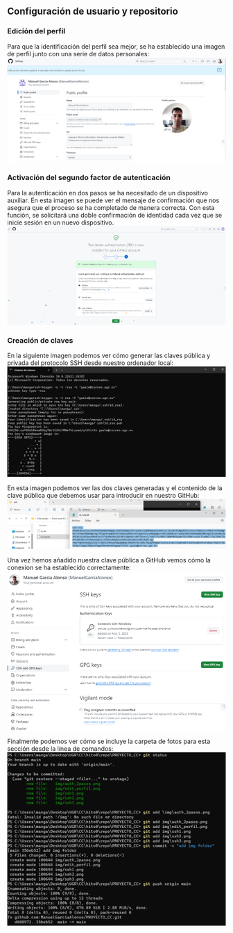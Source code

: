 ## Configuración de usuario y repositorio
### Edición del perfil
Para que la identificación del perfil sea mejor, se ha establecido una imagen de perfil junto con una serie de datos personales:
![Edición del perfil](/././img/edit_perfil.png)

### Activación del segundo factor de autenticación
Para la autenticación en dos pasos se ha necesitado de un dispositivo auxiliar. En esta imagen se puede ver el mensaje de confirmación que nos asegura que el proceso se ha completado de manera correcta. Con esta función, se solicitará una doble confirmación de identidad cada vez que se inicie sesión en un nuevo dispositivo.
![Autenticación en dos pasos](/././img/auth_2pasos.png)

### Creación de claves
En la siguiente imagen podemos ver cómo generar las claves pública y privada del protocolo SSH desde nuestro ordenador local:
![Configuración SSH 1](/././img/ssh1.png)

En esta imagen podemos ver las dos claves generadas y el contenido de la  clave pública que debemos usar para introducir en nuestro GitHub:
![Configuración SSH 2](/././img/ssh2.png)

Una vez hemos añadido nuestra clave pública a GitHub vemos cómo la conexion se ha establecido correctamente:
![Configuración SSH 3](/././img/ssh3.png)

Finalmente podemos ver cómo se incluye la carpeta de fotos para esta sección desde la línea de comandos:
![Prueba conexión SSH](/././img/subir_folder.png)
